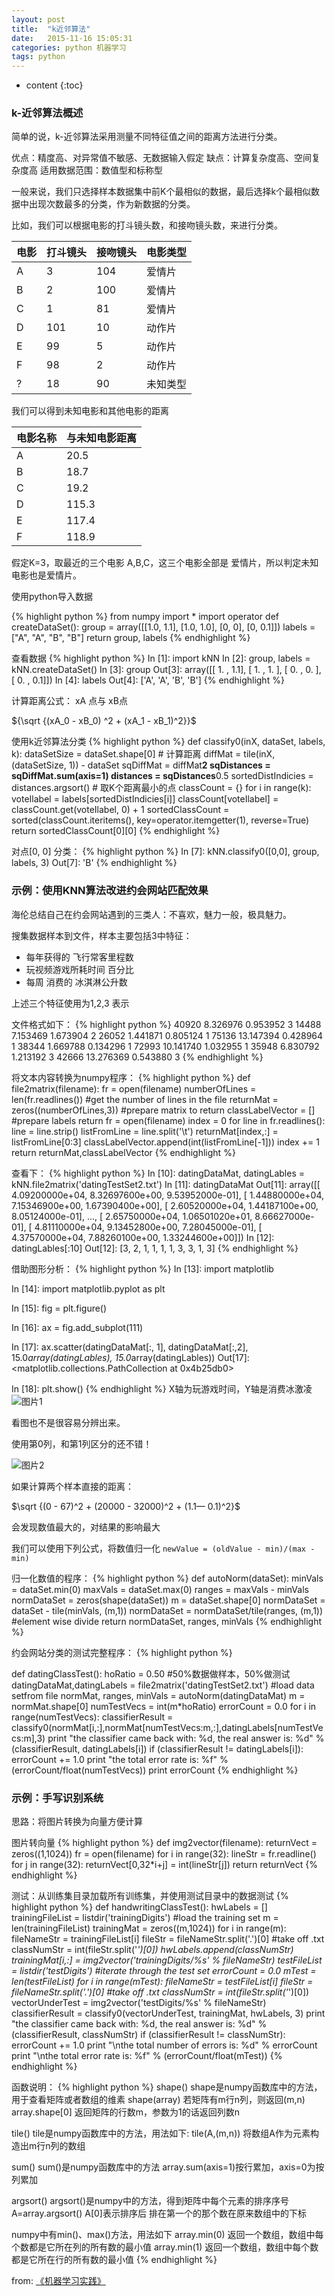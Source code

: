 ```yaml
---
layout: post
title:  "k近邻算法"
date:   2015-11-16 15:05:31
categories: python 机器学习
tags: python
---
```


* content
{:toc}


### k-近邻算法概述

简单的说，k-近邻算法采用测量不同特征值之间的距离方法进行分类。

优点：精度高、对异常值不敏感、无数据输入假定
缺点：计算复杂度高、空间复杂度高
适用数据范围：数值型和标称型

一般来说，我们只选择样本数据集中前K个最相似的数据，最后选择k个最相似数据中出现次数最多的分类，作为新数据的分类。

比如，我们可以根据电影的打斗镜头数，和接吻镜头数，来进行分类。

|电影|打斗镜头|接吻镜头|电影类型|
|---|-------|---------|---------|
|A|3|104|爱情片|
|B|2|100|爱情片|
|C|1|81|爱情片|
|D|101|10|动作片|
|E|99|5|动作片|
|F|98|2|动作片|
|?|18|90|未知类型|

我们可以得到未知电影和其他电影的距离

|电影名称|与未知电影距离|
|----|----|
|A|20.5|
|B|18.7|
|C|19.2|
|D|115.3|
|E|117.4|
|F|118.9|

假定K=3，取最近的三个电影 A,B,C，这三个电影全部是 爱情片，所以判定未知电影也是爱情片。

使用python导入数据

{% highlight python %}
from numpy import *
import operator
def createDataSet():
    group = array([[1.0, 1.1], [1.0, 1.0], [0, 0], [0, 0.1]])
    labels = ["A", "A", "B", "B"]
    return group, labels
{% endhighlight %}

查看数据
{% highlight python %}
In [1]: import kNN
In [2]: group, labels = kNN.createDataSet()
In [3]: group
Out[3]:
array([[ 1. ,  1.1],
       [ 1. ,  1. ],
       [ 0. ,  0. ],
       [ 0. ,  0.1]])
In [4]: labels
Out[4]: ['A', 'A', 'B', 'B']
{% endhighlight %}



计算距离公式： xA 点与 xB点

${\sqrt {(xA_0 - xB_0) ^2  + (xA_1 - xB_1)^2}}$

使用k近邻算法分类
{% highlight python %}
def classify0(inX, dataSet, labels, k):
    dataSetSize = dataSet.shape[0]
    # 计算距离
    diffMat = tile(inX, (dataSetSize, 1)) - dataSet
    sqDiffMat = diffMat**2
    sqDistances = sqDiffMat.sum(axis=1)
    distances = sqDistances**0.5
    sortedDistIndicies = distances.argsort()
    # 取K个距离最小的点
    classCount = {}
    for i in range(k):
        voteIlabel = labels[sortedDistIndicies[i]]
        classCount[voteIlabel] = classCount.get(voteIlabel, 0) + 1
    sortedClassCount = sorted(classCount.iteritems(),
        key=operator.itemgetter(1), reverse=True)
    return sortedClassCount[0][0]
{% endhighlight %}

对点[0, 0] 分类：
{% highlight python %}
In [7]: kNN.classify0([0,0], group, labels, 3)
Out[7]: 'B'
{% endhighlight %}

### 示例：使用KNN算法改进约会网站匹配效果

海伦总结自己在约会网站遇到的三类人：不喜欢，魅力一般，极具魅力。

搜集数据样本到文件，样本主要包括3中特征：

* 每年获得的 飞行常客里程数
* 玩视频游戏所耗时间 百分比
* 每周 消费的 冰淇淋公升数

上述三个特征使用为1,2,3 表示

文件格式如下：
{% highlight python %}
40920   8.326976    0.953952    3
14488   7.153469    1.673904    2
26052   1.441871    0.805124    1
75136   13.147394   0.428964    1
38344   1.669788    0.134296    1
72993   10.141740   1.032955    1
35948   6.830792    1.213192    3
42666   13.276369   0.543880    3
{% endhighlight %}

将文本内容转换为numpy程序：
{% highlight python %}
def file2matrix(filename):
    fr = open(filename)
    numberOfLines = len(fr.readlines())         #get the number of lines in the file
    returnMat = zeros((numberOfLines,3))        #prepare matrix to return
    classLabelVector = []                       #prepare labels return
    fr = open(filename)
    index = 0
    for line in fr.readlines():
        line = line.strip()
        listFromLine = line.split('\t')
        returnMat[index,:] = listFromLine[0:3]
        classLabelVector.append(int(listFromLine[-1]))
        index += 1
    return returnMat,classLabelVector
{% endhighlight %}

查看下：
{% highlight python %}
In [10]: datingDataMat, datingLables = kNN.file2matrix('datingTestSet2.txt')
In [11]: datingDataMat
Out[11]:
array([[  4.09200000e+04,   8.32697600e+00,   9.53952000e-01],
       [  1.44880000e+04,   7.15346900e+00,   1.67390400e+00],
       [  2.60520000e+04,   1.44187100e+00,   8.05124000e-01],
       ...,
       [  2.65750000e+04,   1.06501020e+01,   8.66627000e-01],
       [  4.81110000e+04,   9.13452800e+00,   7.28045000e-01],
       [  4.37570000e+04,   7.88260100e+00,   1.33244600e+00]])
In [12]: datingLables[:10]
Out[12]: [3, 2, 1, 1, 1, 1, 3, 3, 1, 3]
{% endhighlight %}

借助图形分析：
{% highlight python %}
In [13]: import matplotlib

In [14]: import matplotlib.pyplot as plt

In [15]: fig = plt.figure()

In [16]: ax = fig.add_subplot(111)

In [17]: ax.scatter(datingDataMat[:, 1], datingDataMat[:,2], 15.0*array(datingLables), 15.0*array(datingLables))
Out[17]: <matplotlib.collections.PathCollection at 0x4b25db0>

In [18]: plt.show()
{% endhighlight %}
X轴为玩游戏时间，Y轴是消费冰激凌
![图片1](http://chuantu.biz/t2/19/1447660939x1822610082.png)



看图也不是很容易分辨出来。

使用第0列，和第1列区分的还不错！

![图片2](http://chuantu.biz/t2/19/1447661487x-1566679288.png)

如果计算两个样本直接的距离：

$\sqrt {(0 - 67)^2 + (20000 - 32000)^2 + (1.1— 0.1)^2}$

会发现数值最大的，对结果的影响最大

我们可以使用下列公式，将数值归一化
`newValue = (oldValue - min)/(max - min)`

归一化数值的程序：
{% highlight python %}
def autoNorm(dataSet):
    minVals = dataSet.min(0)
    maxVals = dataSet.max(0)
    ranges = maxVals - minVals
    normDataSet = zeros(shape(dataSet))
    m = dataSet.shape[0]
    normDataSet = dataSet - tile(minVals, (m,1))
    normDataSet = normDataSet/tile(ranges, (m,1))   #element wise divide
    return normDataSet, ranges, minVals
{% endhighlight %}

约会网站分类的测试完整程序：
{% highlight python %}

def datingClassTest():
    hoRatio = 0.50      #50%数据做样本，50%做测试
    datingDataMat,datingLabels = file2matrix('datingTestSet2.txt') #load data setfrom file
    normMat, ranges, minVals = autoNorm(datingDataMat)
    m = normMat.shape[0]
    numTestVecs = int(m*hoRatio)
    errorCount = 0.0
    for i in range(numTestVecs):
        classifierResult = classify0(normMat[i,:],normMat[numTestVecs:m,:],datingLabels[numTestVecs:m],3)
        print "the classifier came back with: %d, the real answer is: %d" % (classifierResult, datingLabels[i])
        if (classifierResult != datingLabels[i]): errorCount += 1.0
    print "the total error rate is: %f" % (errorCount/float(numTestVecs))
    print errorCount
{% endhighlight %}



### 示例：手写识别系统

思路：将图片转换为向量方便计算

图片转向量
{% highlight python %}
def img2vector(filename):
    returnVect = zeros((1,1024))
    fr = open(filename)
    for i in range(32):
        lineStr = fr.readline()
        for j in range(32):
            returnVect[0,32*i+j] = int(lineStr[j])
    return returnVect
{% endhighlight %}


测试：从训练集目录加载所有训练集，并使用测试目录中的数据测试
{% highlight python %}
def handwritingClassTest():
    hwLabels = []
    trainingFileList = listdir('trainingDigits')           #load the training set
    m = len(trainingFileList)
    trainingMat = zeros((m,1024))
    for i in range(m):
        fileNameStr = trainingFileList[i]
        fileStr = fileNameStr.split('.')[0]     #take off .txt
        classNumStr = int(fileStr.split('_')[0])
        hwLabels.append(classNumStr)
        trainingMat[i,:] = img2vector('trainingDigits/%s' % fileNameStr)
    testFileList = listdir('testDigits')        #iterate through the test set
    errorCount = 0.0
    mTest = len(testFileList)
    for i in range(mTest):
        fileNameStr = testFileList[i]
        fileStr = fileNameStr.split('.')[0]     #take off .txt
        classNumStr = int(fileStr.split('_')[0])
        vectorUnderTest = img2vector('testDigits/%s' % fileNameStr)
        classifierResult = classify0(vectorUnderTest, trainingMat, hwLabels, 3)
        print "the classifier came back with: %d, the real answer is: %d" % (classifierResult, classNumStr)
        if (classifierResult != classNumStr): errorCount += 1.0
    print "\nthe total number of errors is: %d" % errorCount
    print "\nthe total error rate is: %f" % (errorCount/float(mTest))
{% endhighlight %}


函数说明：
{% highlight python %}
shape()
shape是numpy函数库中的方法，用于查看矩阵或者数组的维素
    shape(array) 若矩阵有m行n列，则返回(m,n)
    array.shape[0] 返回矩阵的行数m，参数为1的话返回列数n

tile()
tile是numpy函数库中的方法，用法如下:
    tile(A,(m,n))  将数组A作为元素构造出m行n列的数组

sum()
sum()是numpy函数库中的方法
    array.sum(axis=1)按行累加，axis=0为按列累加

argsort()
argsort()是numpy中的方法，得到矩阵中每个元素的排序序号
    A=array.argsort()  A[0]表示排序后 排在第一个的那个数在原来数组中的下标

numpy中有min()、max()方法，用法如下
    array.min(0)  返回一个数组，数组中每个数都是它所在列的所有数的最小值
    array.min(1)  返回一个数组，数组中每个数都是它所在行的所有数的最小值
{% endhighlight %}

from: [《机器学习实践》](https://github.com/pbharrin/machinelearninginaction)